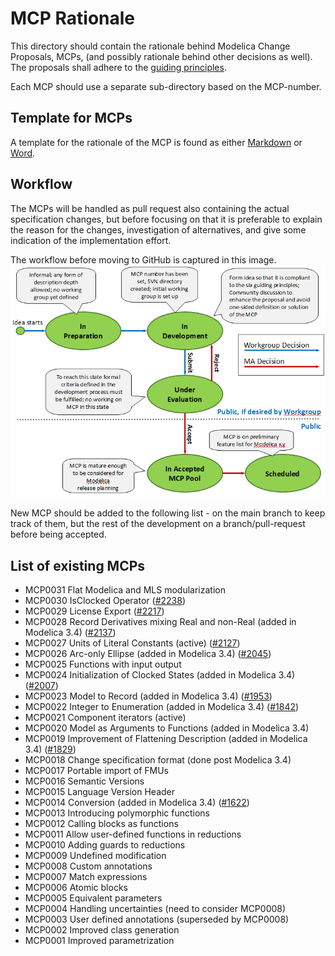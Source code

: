 # MCP Rationale
This directory should contain the rationale behind Modelica Change Proposals, MCPs,
(and possibly rationale behind other decisions as well). The proposals shall adhere to the [guiding principles](GuidingPrinciples.MD).

Each MCP should use a separate sub-directory based on the MCP-number.

## Template for MCPs

A template for the rationale of the MCP is found as either [Markdown](MCPTemplate.MD) or [Word](MCP_Template_Overview.dotx).

## Workflow

The MCPs will be handled as pull request also containing the actual specification changes, but
before focusing on that it is preferable to explain the reason for the changes, investigation of alternatives,
and give some indication of the implementation effort.

The workflow before moving to GitHub is captured in this image.
![StateMachine](MCP-StateMachine-Figure.png)

New MCP should be added to the following list - on the main branch to keep track of them,
but the rest of the development on a branch/pull-request before being accepted.

## List of existing MCPs
- MCP0031 Flat Modelica and MLS modularization
- MCP0030 IsClocked Operator ([#2238](https://github.com/modelica/ModelicaSpecification/issues/2238))
- MCP0029 License Export ([#2217](https://github.com/modelica/ModelicaSpecification/issues/2217))
- MCP0028 Record Derivatives mixing Real and non-Real (added in Modelica 3.4) ([#2137](https://github.com/modelica/ModelicaSpecification/issues/2137))
- MCP0027 Units of Literal Constants (active) ([#2127](https://github.com/modelica/ModelicaSpecification/issues/2127))
- MCP0026 Arc-only Ellipse (added in Modelica 3.4) ([#2045](https://github.com/modelica/ModelicaSpecification/issues/2045))
- MCP0025 Functions with input output
- MCP0024 Initialization of Clocked States (added in Modelica 3.4) ([#2007](https://github.com/modelica/ModelicaSpecification/issues/2007))
- MCP0023 Model to Record (added in Modelica 3.4) ([#1953](https://github.com/modelica/ModelicaSpecification/issues/1953))
- MCP0022 Integer to Enumeration (added in Modelica 3.4) ([#1842](https://github.com/modelica/ModelicaSpecification/issues/1842))
- MCP0021 Component iterators (active)
- MCP0020 Model as Arguments to Functions (added in Modelica 3.4)
- MCP0019 Improvement of Flattening Description (added in Modelica 3.4) ([#1829](https://github.com/modelica/ModelicaSpecification/issues/1829))
- MCP0018 Change specification format (done post Modelica 3.4)
- MCP0017 Portable import of FMUs
- MCP0016 Semantic Versions
- MCP0015 Language Version Header
- MCP0014 Conversion (added in Modelica 3.4) ([#1622](https://github.com/modelica/ModelicaSpecification/issues/1622))
- MCP0013 Introducing polymorphic functions
- MCP0012 Calling blocks as functions
- MCP0011 Allow user-defined functions in reductions
- MCP0010 Adding guards to reductions
- MCP0009 Undefined modification
- MCP0008 Custom annotations
- MCP0007 Match expressions
- MCP0006 Atomic blocks
- MCP0005 Equivalent parameters
- MCP0004 Handling uncertainties (need to consider MCP0008)
- MCP0003 User defined annotations (superseded by MCP0008)
- MCP0002 Improved class generation
- MCP0001 Improved parametrization
